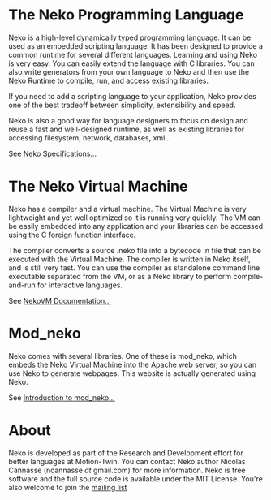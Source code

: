 # The Neko Programming Language

Neko is a high-level dynamically typed programming language. It can be used as an embedded scripting language. It has been designed to provide a common runtime for several different languages. Learning and using Neko is very easy. You can easily extend the language with C libraries. You can also write generators from your own language to Neko and then use the Neko Runtime to compile, run, and access existing libraries.

If you need to add a scripting language to your application, Neko provides one of the best tradeoff between simplicity, extensibility and speed.

Neko is also a good way for language designers to focus on design and reuse a fast and well-designed runtime, as well as existing libraries for accessing filesystem, network, databases, xml...

See [Neko Specifications...](specs)

# The Neko Virtual Machine

Neko has a compiler and a virtual machine. The Virtual Machine is very lightweight and yet well optimized so it is running very quickly. The VM can be easily embedded into any application and your libraries can be accessed using the C foreign function interface.

The compiler converts a source .neko file into a bytecode .n file that can be executed with the Virtual Machine. The compiler is written in Neko itself, and is still very fast. You can use the compiler as standalone command line executable separated from the VM, or as a Neko library to perform compile-and-run for interactive languages.

See [NekoVM Documentation...](doc/vm)

# Mod_neko

Neko comes with several libraries. One of these is mod_neko, which embeds the Neko Virtual Machine into the Apache web server, so you can use Neko to generate webpages. This website is actually generated using Neko.

See [Introduction to mod_neko...](doc/mod_neko)


# About

Neko is developed as part of the Research and Development effort for better languages at Motion-Twin. You can contact Neko author Nicolas Cannasse (ncannasse _at_ gmail.com) for more information. Neko is free software and the full source code is available under the MIT License. You're also welcome to join the [mailing list](ml)
